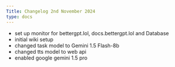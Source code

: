 ```yaml
---
Title: Changelog 2nd November 2024
type: docs
---
```

- set up monitor for bettergpt.lol, docs.bettergpt.lol and Database
- initial wiki setup
- changed task model to Gemini 1.5 Flash-8b
- changed tts model to web api
- enabled google gemini 1.5 pro
